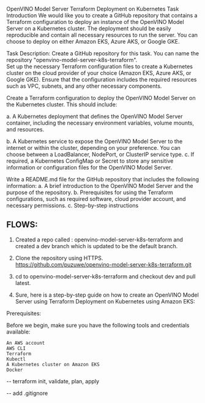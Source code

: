 OpenVINO Model Server Terraform Deployment on Kubernetes 
Task Introduction 
We would like you to create a GitHub repository that contains a Terraform configuration to deploy an instance of the OpenVINO Model Server on a Kubernetes cluster. The deployment should be easily reproducible and contain all necessary resources to run the server. You can choose to deploy on either Amazon EKS, Azure AKS, or Google GKE.  

Task Description:
Create a GitHub repository for this task. You can name the repository "openvino-model-server-k8s-terraform".  
Set up the necessary Terraform configuration files to create a Kubernetes cluster on the cloud provider of your choice (Amazon EKS, Azure AKS, or Google GKE). Ensure that the configuration includes the required resources such as VPC, subnets, and any other necessary components.  

Create a Terraform configuration to deploy the OpenVINO Model Server on the Kubernetes cluster. This should include: 

a. A Kubernetes deployment that defines the OpenVINO Model Server container, including the necessary environment variables, volume mounts, and resources. 

b. A Kubernetes service to expose the OpenVINO Model Server to the internet or within the cluster, depending on your preference. 
You can choose between a LoadBalancer, NodePort, or ClusterIP service type. c. If required, a Kubernetes ConfigMap or Secret to store any sensitive information or configuration files for the OpenVINO Model Server.  

Write a README.md file for the GitHub repository that includes the following information: 
a. A brief introduction to the OpenVINO Model Server and the purpose of the repository. 
b. Prerequisites for using the Terraform configurations, such as required software, cloud provider account, and necessary permissions. c. Step-by-step instructions 


FLOWS:
-----
1. Created a repo called : openvino-model-server-k8s-terraform and created a dev branch which is updated to be the default branch.

2. Clone the repository using HTTPS.
   https://github.com/puzuwe/openvino-model-server-k8s-terraform.git

3. cd to openvino-model-server-k8s-terraform and checkout dev and pull latest.

4. Sure, here is a step-by-step guide on how to create an OpenVINO Model Server using Terraform Deployment on Kubernetes using Amazon EKS:

Prerequisites:

Before we begin, make sure you have the following tools and credentials available:

    An AWS account
    AWS CLI
    Terraform
    Kubectl
    A Kubernetes cluster on Amazon EKS
    Docker

-- terraform init, validate, plan, apply

-- add .gitignore

